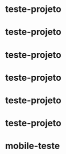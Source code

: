 # teste-projeto
# teste-projeto
# teste-projeto
# teste-projeto
# teste-projeto
# teste-projeto
# mobile-teste
